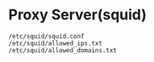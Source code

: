 # Proxy Server(squid)
```
/etc/squid/squid.conf
/etc/squid/allowed_ips.txt
/etc/squid/allowed_domains.txt
```
